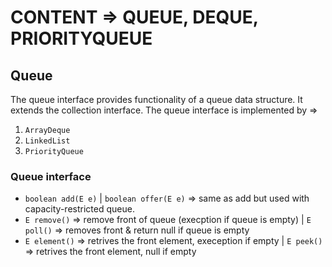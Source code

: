 # CONTENT => QUEUE, DEQUE, PRIORITYQUEUE
  
## Queue 

The queue interface provides functionality of a queue data structure. It extends the collection interface. The queue interface is implemented by =>

1. `ArrayDeque`
2. `LinkedList`
3. `PriorityQueue`

### Queue interface

- `boolean add(E e)` | `boolean offer(E e)` => same as add but used with capacity-restricted queue.
- `E remove()` => remove front of queue (execption if queue is empty) | `E poll()` => removes front & return null if queue is empty
- `E element()` => retrives the front element, exeception if empty | `E peek()` => retrives the front element, null if empty 
  
